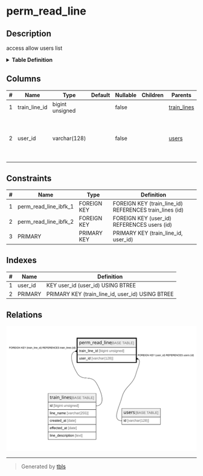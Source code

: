 # perm_read_line

## Description

access allow users list

<details>
<summary><strong>Table Definition</strong></summary>

```sql
CREATE TABLE `perm_read_line` (
  `train_line_id` bigint unsigned NOT NULL COMMENT 'target line id',
  `user_id` varchar(128) NOT NULL COMMENT 'uid (if empty string, it means anyone can access)',
  PRIMARY KEY (`train_line_id`,`user_id`),
  KEY `user_id` (`user_id`),
  CONSTRAINT `perm_read_line_ibfk_1` FOREIGN KEY (`train_line_id`) REFERENCES `train_lines` (`id`) ON DELETE CASCADE,
  CONSTRAINT `perm_read_line_ibfk_2` FOREIGN KEY (`user_id`) REFERENCES `users` (`id`) ON DELETE CASCADE
) ENGINE=InnoDB DEFAULT CHARSET=utf8mb4 COLLATE=utf8mb4_0900_ai_ci COMMENT='access allow users list'
```

</details>

## Columns

| # | Name | Type | Default | Nullable | Children | Parents | Comment |
| - | ---- | ---- | ------- | -------- | -------- | ------- | ------- |
| 1 | train_line_id | bigint unsigned |  | false |  | [train_lines](train_lines.md) | target line id |
| 2 | user_id | varchar(128) |  | false |  | [users](users.md) | uid (if empty string, it means anyone can access) |

## Constraints

| # | Name | Type | Definition |
| - | ---- | ---- | ---------- |
| 1 | perm_read_line_ibfk_1 | FOREIGN KEY | FOREIGN KEY (train_line_id) REFERENCES train_lines (id) |
| 2 | perm_read_line_ibfk_2 | FOREIGN KEY | FOREIGN KEY (user_id) REFERENCES users (id) |
| 3 | PRIMARY | PRIMARY KEY | PRIMARY KEY (train_line_id, user_id) |

## Indexes

| # | Name | Definition |
| - | ---- | ---------- |
| 1 | user_id | KEY user_id (user_id) USING BTREE |
| 2 | PRIMARY | PRIMARY KEY (train_line_id, user_id) USING BTREE |

## Relations

![er](perm_read_line.svg)

---

> Generated by [tbls](https://github.com/k1LoW/tbls)
